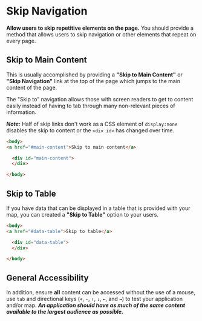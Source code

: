# Skip Navigation

**Allow users to skip repetitive elements on the page.** You should provide a method that allows users to skip navigation or other elements that repeat on every page.

## Skip to Main Content
This is usually accomplished by providing a **"Skip to Main Content"** or **"Skip Navigation"** link at the top of the page which jumps to the main content of the page.

The "Skip to" navigation allows those with screen readers to get to content easily instead of having to tab through many non-relevant pieces of information.

**_Note:_** Half of skip links don't work as a CSS element of `display:none` disables the skip to content or the `<div id>` has changed over time.

```html
<body>
<a href="#main-content">Skip to main content</a>

  <div id="main-content">
  </div>

</body>
```

## Skip to Table

If you have data that can be displayed in a table that is provided with your map, you can created a **"Skip to Table"** option to your users.

```html
<body>
<a href="#data-table">Skip to table</a>

  <div id="data-table">
  </div>

</body>
```

## General Accessibility

In addition, ensure **all** content can be accessed without the use of a mouse, use `tab` and directional keys (`+`, `-`, `↑`, `↓`, `←`, and `→`) to test your application and/or map. **_An application should have as much of the same content available to the largest audience as possible._**

